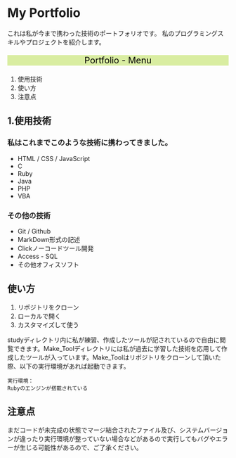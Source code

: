 # My Portfolio

これは私が今まで携わった技術のポートフォリオです。
私のプログラミングスキルやプロジェクトを紹介します。
<div style = "text-align: center; font-size: 20px; font: bold; background:rgb(217, 237, 161); color: black">

Portfolio - Menu

</div>

1. 使用技術
1. 使い方
1. 注意点

## 1.使用技術
### 私はこれまでこのような技術に携わってきました。
- HTML / CSS / JavaScript
- C
- Ruby
- Java
- PHP
- VBA

### その他の技術
- Git / Github
- MarkDown形式の記述
- Clickノーコードツール開発
- Access - SQL
- その他オフィスソフト

## 使い方

1. リポジトリをクローン
1. ローカルで開く
1. カスタマイズして使う

studyディレクトリ内に私が練習、作成したツールが記されているので自由に閲覧できます。Make_Toolディレクトリには私が過去に学習した技術を応用して作成したツールが入っています。Make_Toolはリポジトリをクローンして頂いた際、以下の実行環境があれば起動できます。

    実行環境：
    Rubyのエンジンが搭載されている

## 注意点
まだコードが未完成の状態でマージ結合されたファイル及び、システムバージョンが違ったり実行環境が整っていない場合などがあるので実行してもバグやエラーが生じる可能性があるので、ご了承ください。